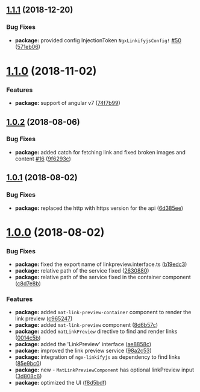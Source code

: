 ## [1.1.1](https://github.com/angular-material-extensions/link-preview/compare/v1.1.0...v1.1.1) (2018-12-20)


### Bug Fixes

* **package:** provided config InjectionToken `NgxLinkifyjsConfig!` [#50](https://github.com/angular-material-extensions/link-preview/issues/50) ([571eb06](https://github.com/angular-material-extensions/link-preview/commit/571eb06))



# [1.1.0](https://github.com/angular-material-extensions/link-preview/compare/v1.0.2...v1.1.0) (2018-11-02)


### Features

* **package:** support of angular v7 ([74f7b99](https://github.com/angular-material-extensions/link-preview/commit/74f7b99))



## [1.0.2](https://github.com/angular-material-extensions/link-preview/compare/v1.0.1...v1.0.2) (2018-08-06)


### Bug Fixes

* **package:** added catch for fetching link and fixed broken images and content [#16](https://github.com/angular-material-extensions/link-preview/issues/16) ([9f6293c](https://github.com/angular-material-extensions/link-preview/commit/9f6293c))



## [1.0.1](https://github.com/angular-material-extensions/link-preview/compare/v1.0.0...v1.0.1) (2018-08-02)


### Bug Fixes

* **package:** replaced the http with https version for the api ([6d385ee](https://github.com/angular-material-extensions/link-preview/commit/6d385ee))



# [1.0.0](https://github.com/angular-material-extensions/link-preview/compare/85e9bc0...v1.0.0) (2018-08-02)


### Bug Fixes

* **package:** fixed the export name of linkpreview.interface.ts ([b19edc3](https://github.com/angular-material-extensions/link-preview/commit/b19edc3))
* **package:** relative path of the service fixed ([2630880](https://github.com/angular-material-extensions/link-preview/commit/2630880))
* **package:** relative path of the service fixed in the container component ([c8d7e8b](https://github.com/angular-material-extensions/link-preview/commit/c8d7e8b))


### Features

* **package:** added `mat-link-preview-container` component to render the link preview ([c965247](https://github.com/angular-material-extensions/link-preview/commit/c965247))
* **package:** added `mat-link-preview` component ([8d6b57c](https://github.com/angular-material-extensions/link-preview/commit/8d6b57c))
* **package:** added `matLinkPreview` directive to find and render links ([0014c5b](https://github.com/angular-material-extensions/link-preview/commit/0014c5b))
* **package:** added the 'LinkPreview' interface ([ae8858c](https://github.com/angular-material-extensions/link-preview/commit/ae8858c))
* **package:** improved the link preview service ([98a2c53](https://github.com/angular-material-extensions/link-preview/commit/98a2c53))
* **package:** integration of `ngx-linkifyjs` as dependency to find links ([85e9bc0](https://github.com/angular-material-extensions/link-preview/commit/85e9bc0))
* **package:** new - `MatLinkPreviewComponent` has optional linkPreview input ([3d808c6](https://github.com/angular-material-extensions/link-preview/commit/3d808c6))
* **package:** optimized the UI ([f8d5bdf](https://github.com/angular-material-extensions/link-preview/commit/f8d5bdf))



